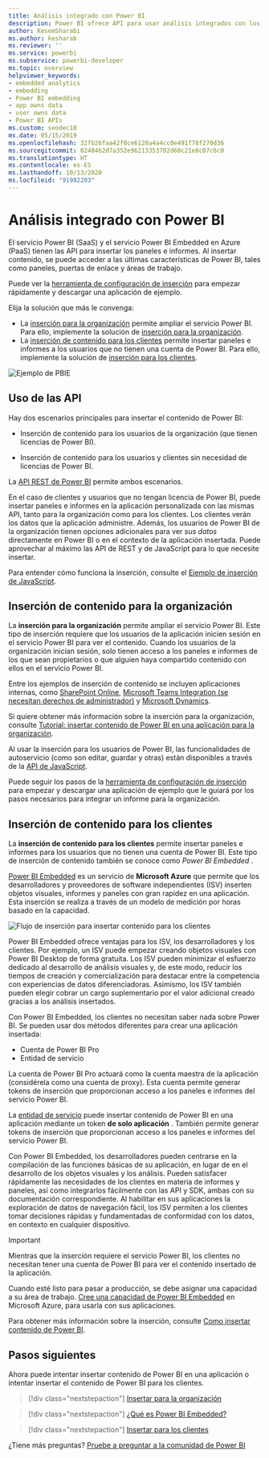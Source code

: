 ```yaml
---
title: Análisis integrado con Power BI
description: Power BI ofrece API para usar análisis integrados con los paneles e informes en las aplicaciones. Aprenda más sobre la inserción con Power BI tanto en entornos PaaS como SaaS mediante software de análisis integrado, herramientas de análisis integrado o herramientas de inteligencia empresarial de análisis integrado.
author: KesemSharabi
ms.author: kesharab
ms.reviewer: ''
ms.service: powerbi
ms.subservice: powerbi-developer
ms.topic: overview
helpviewer_keywords:
- embedded analytics
- embedding
- Power BI embedding
- app owns data
- user owns data
- Power BI APIs
ms.custom: seodec18
ms.date: 05/15/2019
ms.openlocfilehash: 32fb26faa42f0ce6128a4a4cc0e491f78f270d36
ms.sourcegitcommit: 02484b2d7a352e96213353702d60c21e8c07c6c0
ms.translationtype: HT
ms.contentlocale: es-ES
ms.lasthandoff: 10/13/2020
ms.locfileid: "91982203"
---
```

# <a name="embedded-analytics-with-power-bi"></a>Análisis integrado con Power BI

El servicio Power BI (SaaS) y el servicio Power BI Embedded en Azure (PaaS) tienen las API para insertar los paneles e informes. Al insertar contenido, se puede acceder a las últimas características de Power BI, tales como paneles, puertas de enlace y áreas de trabajo.

Puede ver la [herramienta de configuración de inserción](https://aka.ms/embedsetup) para empezar rápidamente y descargar una aplicación de ejemplo.

Elija la solución que más le convenga:

* La [inserción para la organización](embedding.md#embedding-for-your-organization) permite ampliar el servicio Power BI. Para ello, implemente la solución de [inserción para la organización](https://aka.ms/embedsetup/UserOwnsData).
* La [inserción de contenido para los clientes](embedding.md#embedding-for-your-customers) permite insertar paneles e informes a los usuarios que no tienen una cuenta de Power BI. Para ello, implemente la solución de [inserción para los clientes](https://aka.ms/embedsetup/AppOwnsData).

![Ejemplo de PBIE](media/embedding/what-can-you-do-02.png)

## <a name="use-apis"></a>Uso de las API

Hay dos escenarios principales para insertar el contenido de Power BI:
- Inserción de contenido para los usuarios de la organización (que tienen licencias de Power BI). 
 
- Inserción de contenido para los usuarios y clientes sin necesidad de licencias de Power BI. 

La [API REST de Power BI](/rest/api/power-bi/) permite ambos escenarios.

En el caso de clientes y usuarios que no tengan licencia de Power BI, puede insertar paneles e informes en la aplicación personalizada con las mismas API, tanto para la organización como para los clientes. Los clientes verán los datos que la aplicación administre. Además, los usuarios de Power BI de la organización tienen opciones adicionales para ver *sus datos* directamente en Power BI o en el contexto de la aplicación insertada. Puede aprovechar al máximo las API de REST y de JavaScript para lo que necesite insertar.

Para entender cómo funciona la inserción, consulte el [Ejemplo de inserción de JavaScript](https://microsoft.github.io/PowerBI-JavaScript/demo/).

## <a name="embedding-for-your-organization"></a>Inserción de contenido para la organización

La **inserción para la organización** permite ampliar el servicio Power BI. Este tipo de inserción requiere que los usuarios de la aplicación inicien sesión en el servicio Power BI para ver el contenido. Cuando los usuarios de la organización inician sesión, solo tienen acceso a los paneles e informes de los que sean propietarios o que alguien haya compartido contenido con ellos en el servicio Power BI.

Entre los ejemplos de inserción de contenido se incluyen aplicaciones internas, como [SharePoint Online](https://powerbi.microsoft.com/blog/integrate-power-bi-reports-in-sharepoint-online/), [Microsoft Teams Integration (se necesitan derechos de administrador)](https://powerbi.microsoft.com/blog/power-bi-teams-up-with-microsoft-teams/) y [Microsoft Dynamics](/dynamics365/customer-engagement/basics/add-edit-power-bi-visualizations-dashboard).

Si quiere obtener más información sobre la inserción para la organización, consulte [Tutorial: insertar contenido de Power BI en una aplicación para la organización](embed-sample-for-your-organization.md).

Al usar la inserción para los usuarios de Power BI, las funcionalidades de autoservicio (como son editar, guardar y otras) están disponibles a través de la [API de JavaScript](https://github.com/Microsoft/PowerBI-JavaScript).

Puede seguir los pasos de la [herramienta de configuración de inserción](https://aka.ms/embedsetup/UserOwnsData) para empezar y descargar una aplicación de ejemplo que le guiará por los pasos necesarios para integrar un informe para la organización.

## <a name="embedding-for-your-customers"></a>Inserción de contenido para los clientes

La **inserción de contenido para los clientes** permite insertar paneles e informes para los usuarios que no tienen una cuenta de Power BI. Este tipo de inserción de contenido también se conoce como *Power BI Embedded* .

[Power BI Embedded](azure-pbie-what-is-power-bi-embedded.md) es un servicio de **Microsoft Azure** que permite que los desarrolladores y proveedores de software independientes (ISV) inserten objetos visuales, informes y paneles con gran rapidez en una aplicación. Esta inserción se realiza a través de un modelo de medición por horas basado en la capacidad.

![Flujo de inserción para insertar contenido para los clientes](media/embedding/powerbi-embed-flow.png)

Power BI Embedded ofrece ventajas para los ISV, los desarrolladores y los clientes. Por ejemplo, un ISV puede empezar creando objetos visuales con Power BI Desktop de forma gratuita. Los ISV pueden minimizar el esfuerzo dedicado al desarrollo de análisis visuales y, de este modo, reducir los tiempos de creación y comercialización para destacar entre la competencia con experiencias de datos diferenciadoras. Asimismo, los ISV también pueden elegir cobrar un cargo suplementario por el valor adicional creado gracias a los análisis insertados.

Con Power BI Embedded, los clientes no necesitan saber nada sobre Power BI. Se pueden usar dos métodos diferentes para crear una aplicación insertada:
- Cuenta de Power BI Pro 
- Entidad de servicio 

La cuenta de Power BI Pro actuará como la cuenta maestra de la aplicación (considérela como una cuenta de proxy). Esta cuenta permite generar tokens de inserción que proporcionan acceso a los paneles e informes del servicio Power BI.

La [entidad de servicio](embed-service-principal.md) puede insertar contenido de Power BI en una aplicación mediante un token **de solo aplicación** . También permite generar tokens de inserción que proporcionan acceso a los paneles e informes del servicio Power BI.

Con Power BI Embedded, los desarrolladores pueden centrarse en la compilación de las funciones básicas de su aplicación, en lugar de en el desarrollo de los objetos visuales y los análisis. Pueden satisfacer rápidamente las necesidades de los clientes en materia de informes y paneles, así como integrarlos fácilmente con las API y SDK, ambas con su documentación correspondiente. Al habilitar en sus aplicaciones la exploración de datos de navegación fácil, los ISV permiten a los clientes tomar decisiones rápidas y fundamentadas de conformidad con los datos, en contexto en cualquier dispositivo.

> [!IMPORTANT]
> Mientras que la inserción requiere el servicio Power BI, los clientes no necesitan tener una cuenta de Power BI para ver el contenido insertado de la aplicación.

Cuando esté listo para pasar a producción, se debe asignar una capacidad a su área de trabajo. [Cree una capacidad de Power BI Embedded](azure-pbie-create-capacity.md) en Microsoft Azure, para usarla con sus aplicaciones.

Para obtener más información sobre la inserción, consulte [Como insertar contenido de Power BI](embed-sample-for-customers.md).

## <a name="next-steps"></a>Pasos siguientes

Ahora puede intentar insertar contenido de Power BI en una aplicación o intentar insertar el contenido de Power BI para los clientes.

> [!div class="nextstepaction"]
> [Insertar para la organización](embed-sample-for-your-organization.md)

> [!div class="nextstepaction"]
> [¿Qué es Power BI Embedded?](azure-pbie-what-is-power-bi-embedded.md)

> [!div class="nextstepaction"]
>[Insertar para los clientes](embed-sample-for-customers.md)

¿Tiene más preguntas? [Pruebe a preguntar a la comunidad de Power BI](https://community.powerbi.com/)